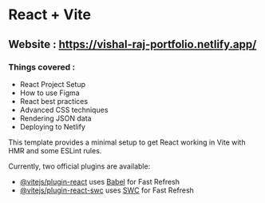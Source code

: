 # React + Vite
## Website : https://vishal-raj-portfolio.netlify.app/


### Things covered : 

- React Project Setup
- How to use Figma
- React best practices
- Advanced CSS techniques
- Rendering JSON data
- Deploying to Netlify

This template provides a minimal setup to get React working in Vite with HMR and some ESLint rules.

Currently, two official plugins are available:

- [@vitejs/plugin-react](https://github.com/vitejs/vite-plugin-react/blob/main/packages/plugin-react/README.md) uses [Babel](https://babeljs.io/) for Fast Refresh
- [@vitejs/plugin-react-swc](https://github.com/vitejs/vite-plugin-react-swc) uses [SWC](https://swc.rs/) for Fast Refresh
